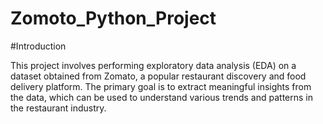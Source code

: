 # Zomoto_Python_Project

#Introduction

This project involves performing exploratory data analysis (EDA) on a dataset obtained from Zomato, a popular restaurant discovery and food delivery platform. The primary goal is to extract meaningful insights from the data, which can be used to understand various trends and patterns in the restaurant industry.
